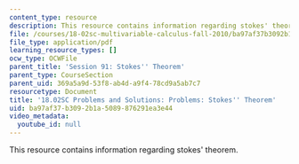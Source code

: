 ```yaml
---
content_type: resource
description: This resource contains information regarding stokes' theorem.
file: /courses/18-02sc-multivariable-calculus-fall-2010/ba97af37b3092b1a5089876291ea3e44_MIT18_02SC_pb_91_comb.pdf
file_type: application/pdf
learning_resource_types: []
ocw_type: OCWFile
parent_title: 'Session 91: Stokes'' Theorem'
parent_type: CourseSection
parent_uid: 369a5a9d-53f8-ab4d-a9f4-78cd9a5ab7c7
resourcetype: Document
title: '18.02SC Problems and Solutions: Problems: Stokes'' Theorem'
uid: ba97af37-b309-2b1a-5089-876291ea3e44
video_metadata:
  youtube_id: null
---
```

This resource contains information regarding stokes' theorem.

